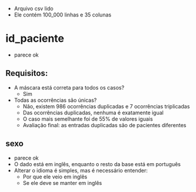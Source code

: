 - Arquivo csv lido
- Ele contém 100_000 linhas e 35 colunas

# id_paciente
- parece ok
## Requisitos:
- A máscara está correta para todos os casos?
    - Sim
- Todas as ocorrências são únicas?
    - Não, existem 986 ocorrências duplicadas e 7 ocorrências triplicadas
    - Das ocorrências duplicadas, nenhuma é exatamente igual
    - O caso mais semelhante foi de 55% de valores iguais
    - Avaliação final: as entradas duplicadas são de pacientes diferentes

## sexo
- parece ok
- O dado está em inglês, enquanto o resto da base está em português
- Alterar o idioma é simples, mas é necessário entender:
    - Por que ele veio em inglês
    - Se ele deve se manter em inglês

